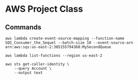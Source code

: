 # AWS Project Class

## Commands

```
aws lambda create-event-source-mapping --function-name SQS_Consumer_the_Sequel --batch-size 10 --event-source-arn arn:aws:sqs:us-east-2:385155794368:MySecondQueue
```

```
aws lambda list-functions --region us-east-2
```


```
aws sts get-caller-identity \
    --query Account \
    --output text
```